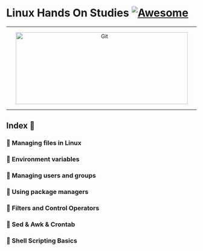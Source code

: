 Linux Hands On Studies [![Awesome](https://cdn.rawgit.com/sindresorhus/awesome/d7305f38d29fed78fa85652e3a63e154dd8e8829/media/badge.svg)](https://github.com/sindresorhus/awesome)
===============
<hr>
<p align="center">
	<img alt="Git" src="https://raw.githubusercontent.com/medipnegiz/linux_cheat_sheet/main/Img/linux.svg" height="190" width="455">
</p>
<hr>

## Index 📜
### 🔖 Managing files in Linux
### 🔖 Environment variables
### 🔖 Managing users and groups
### 🔖 Using package managers
### 🔖 Filters and Control Operators
### 🔖 Sed & Awk & Crontab
### 🔖 Shell Scripting Basics
